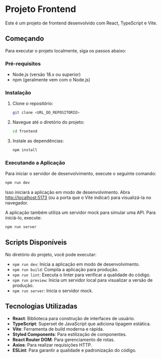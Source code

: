 # Projeto Frontend

Este é um projeto de frontend desenvolvido com React, TypeScript e Vite.

## Começando

Para executar o projeto localmente, siga os passos abaixo:

### Pré-requisitos

- Node.js (versão 18.x ou superior)
- npm (geralmente vem com o Node.js)

### Instalação

1. Clone o repositório:
   ```sh
   git clone <URL_DO_REPOSITORIO>
   ```
2. Navegue até o diretório do projeto:
   ```sh
   cd frontend
   ```
3. Instale as dependências:
   ```sh
   npm install
   ```

### Executando a Aplicação

Para iniciar o servidor de desenvolvimento, execute o seguinte comando:

```sh
npm run dev
```

Isso iniciará a aplicação em modo de desenvolvimento. Abra [http://localhost:5173](http://localhost:5173) (ou a porta que o Vite indicar) para visualizá-la no navegador.

A aplicação também utiliza um servidor mock para simular uma API. Para iniciá-lo, execute:

```sh
npm run server
```

## Scripts Disponíveis

No diretório do projeto, você pode executar:

- `npm run dev`: Inicia a aplicação em modo de desenvolvimento.
- `npm run build`: Compila a aplicação para produção.
- `npm run lint`: Executa o linter para verificar a qualidade do código.
- `npm run preview`: Inicia um servidor local para visualizar a versão de produção.
- `npm run server`: Inicia o servidor mock.

## Tecnologias Utilizadas

- **React**: Biblioteca para construção de interfaces de usuário.
- **TypeScript**: Superset de JavaScript que adiciona tipagem estática.
- **Vite**: Ferramenta de build moderna e rápida.
- **Styled Components**: Para estilização de componentes.
- **React Router DOM**: Para gerenciamento de rotas.
- **Axios**: Para realizar requisições HTTP.
- **ESLint**: Para garantir a qualidade e padronização do código.
